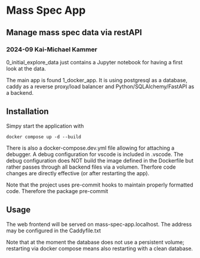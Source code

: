 # Mass Spec App
## Manage mass spec data via restAPI
### 2024-09 Kai-Michael Kammer
0_initial_explore_data just contains a Jupyter notebook for having a first look at the data.

The main app is found 1_docker_app. It is using postgresql as a database, caddy as a reverse proxy/load balancer and Python/SQLAlchemy/FastAPI as a backend.

## Installation
Simpy start the application with

    docker compose up -d --build

There is also a docker-compose.dev.yml file allowing for attaching a debugger. A debug configuration for vscode is included in .vscode.
The debug configuration does NOT build the image defined in the Dockerfile but rather passes through all backend files via a volumen. Therfore code changes are directly effective (or after restarting the app).

Note that the project uses pre-commit hooks to maintain properly formatted code. Therefore the package pre-commit

## Usage
The web frontend will be served on mass-spec-app.localhost.
The address may be configured in the Caddyfile.txt

Note that at the moment the database does not use a persistent volume; restarting via docker compose means also restarting with a clean database.
